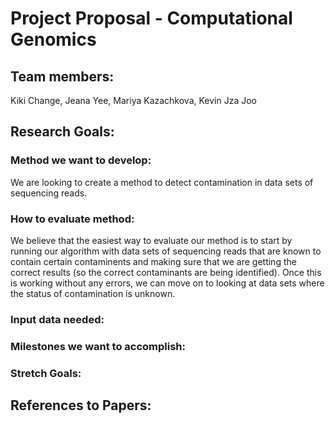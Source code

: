 # Project Proposal - Computational Genomics 
## Team members: 
Kiki Change, Jeana Yee, Mariya Kazachkova, Kevin Jza Joo 

## Research Goals:

### Method we want to develop:
We are looking to create a method to detect contamination in data sets of sequencing reads. 

### How to evaluate method:
We believe that the easiest way to evaluate our method is to start by running our algorithm with data sets of sequencing reads that are known to contain certain contaminents and making sure that we are getting the correct results (so the correct contaminants are being identified). Once this is working without any errors, we can move on to looking at data sets where the status of contamination is unknown.  

### Input data needed: 

### Milestones we want to accomplish: 

### Stretch Goals:


## References to Papers: 




